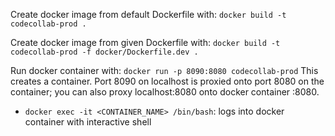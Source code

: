 Create docker image from default Dockerfile with:
`docker build -t codecollab-prod .`

Create docker image from given Dockerfile with:
`docker build -t codecollab-prod -f docker/Dockerfile.dev .`

Run docker container with:
`docker run -p 8090:8080 codecollab-prod`
This creates a container. Port 8090 on localhost is proxied onto port 8080 on the container; you can also proxy localhost:8080 onto docker container :8080.

- `docker exec -it <CONTAINER_NAME> /bin/bash`: logs into docker container with interactive shell
